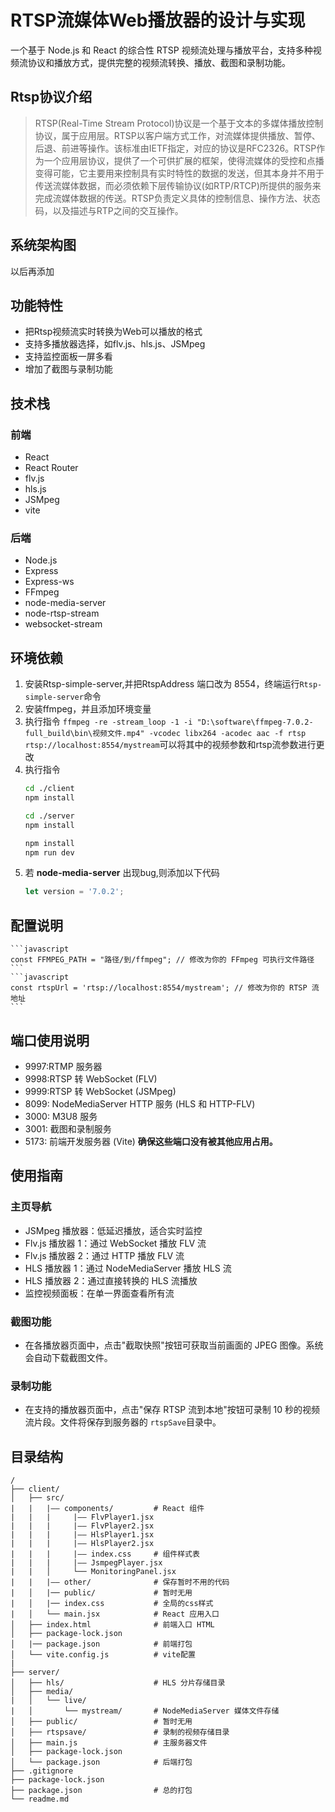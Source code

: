 # RTSP流媒体Web播放器的设计与实现
一个基于 Node.js 和 React 的综合性 RTSP 视频流处理与播放平台，支持多种视频流协议和播放方式，提供完整的视频流转换、播放、截图和录制功能。
## Rtsp协议介绍
>RTSP(Real-Time Stream Protocol)协议是一个基于文本的多媒体播放控制协议，属于应用层。RTSP以客户端方式工作，对流媒体提供播放、暂停、后退、前进等操作。该标准由IETF指定，对应的协议是RFC2326。RTSP作为一个应用层协议，提供了一个可供扩展的框架，使得流媒体的受控和点播变得可能，它主要用来控制具有实时特性的数据的发送，但其本身并不用于传送流媒体数据，而必须依赖下层传输协议(如RTP/RTCP)所提供的服务来完成流媒体数据的传送。RTSP负责定义具体的控制信息、操作方法、状态码，以及描述与RTP之间的交互操作。
## 系统架构图
以后再添加
## 功能特性
* 把Rtsp视频流实时转换为Web可以播放的格式
* 支持多播放器选择，如flv.js、hls.js、JSMpeg
* 支持监控面板一屏多看
* 增加了截图与录制功能

## 技术栈
### 前端
* React
* React Router
* flv.js
* hls.js
* JSMpeg
* vite
### 后端
* Node.js
* Express 
* Express-ws
* FFmpeg
* node-media-server
* node-rtsp-stream
* websocket-stream

## 环境依赖
1. 安装Rtsp-simple-server,并把RtspAddress 端口改为 8554，终端运行`Rtsp-simple-server`命令
2. 安装ffmpeg，并且添加环境变量
3. 执行指令 `ffmpeg -re -stream_loop -1 -i "D:\software\ffmpeg-7.0.2-full_build\bin\视频文件.mp4" -vcodec libx264 -acodec aac -f rtsp rtsp://localhost:8554/mystream`可以将其中的视频参数和rtsp流参数进行更改
4. 执行指令
    ```bash
    cd ./client
    npm install
    ```
    ```bash
    cd ./server
    npm install
    ```
    ```bash
    npm install
    npm run dev
    ```
5. 若 **node-media-server** 出现bug,则添加以下代码
    ```javascript
    let version = '7.0.2';
    ```
## 配置说明
    ```javascript
    const FFMPEG_PATH = "路径/到/ffmpeg"; // 修改为你的 FFmpeg 可执行文件路径
    ```
    ```javascript
    const rtspUrl = 'rtsp://localhost:8554/mystream'; // 修改为你的 RTSP 流地址
    ```
## 端口使用说明
* 9997:RTMP 服务器
* 9998:RTSP 转 WebSocket (FLV)
* 9999:RTSP 转 WebSocket (JSMpeg)
* 8099: NodeMediaServer HTTP 服务 (HLS 和 HTTP-FLV)
* 3000: M3U8 服务
* 3001: 截图和录制服务
* 5173: 前端开发服务器 (Vite)
**确保这些端口没有被其他应用占用。**

## 使用指南
### 主页导航
* JSMpeg 播放器：低延迟播放，适合实时监控
* Flv.js 播放器 1：通过 WebSocket 播放 FLV 流
* Flv.js 播放器 2：通过 HTTP 播放 FLV 流
* HLS 播放器 1：通过 NodeMediaServer 播放 HLS 流
* HLS 播放器 2：通过直接转换的 HLS 流播放
* 监控视频面板：在单一界面查看所有流
### 截图功能
* 在各播放器页面中，点击"截取快照"按钮可获取当前画面的 JPEG 图像。系统会自动下载截图文件。
### 录制功能
* 在支持的播放器页面中，点击"保存 RTSP 流到本地"按钮可录制 10 秒的视频流片段。文件将保存到服务器的 `rtspSave`目录中。

## 目录结构
    /
    ├── client/                   
    │   ├── src/
    |   |   |—— components/         # React 组件
    |   |   |     |—— FlvPlayer1.jsx
    |   |   |     |—— FlvPlayer2.jsx    
    |   |   |     |—— HlsPlayer1.jsx
    |   |   |     |—— HlsPlayer2.jsx 
    |   |   |     |—— index.css     # 组件样式表
    |   |   |     |—— JsmpegPlayer.jsx
    |   |   │     └── MonitoringPanel.jsx 
    |   |   |—— other/              # 保存暂时不用的代码
    |   │   |── public/             # 暂时无用
    |   │   |── index.css           # 全局的css样式
    |   │   └── main.jsx            # React 应用入口
    │   ├── index.html              # 前端入口 HTML
    │   ├── package-lock.json    
    │   |── package.json            # 前端打包
    │   └── vite.config.js          # vite配置
    |   
    ├── server/        
    │   ├── hls/                    # HLS 分片存储目录
    │   ├── media/                  
    |   │   └── live/
    |   │       └── mystream/       # NodeMediaServer 媒体文件存储
    │   ├── public/                 # 暂时无用
    │   ├── rtspsave/               # 录制的视频存储目录
    │   ├── main.js                 # 主服务器文件
    │   ├── package-lock.json    
    │   └── package.json            # 后端打包      
    ├── .gitignore             
    ├── package-lock.json             
    ├── package.json                # 总的打包        
    └── readme.md    
      


